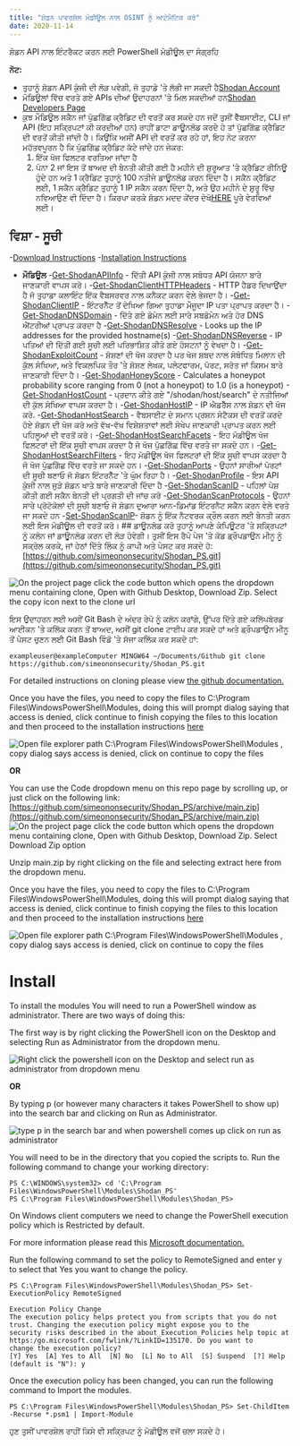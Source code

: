```yaml
---
title: "ਸ਼ੋਡਨ ਪਾਵਰਸ਼ੇਲ ਮੋਡੀਊਲ ਨਾਲ OSINT ਨੂੰ ਆਟੋਮੈਟਿਕ ਕਰੋ"
date: 2020-11-14
---
```


ਸ਼ੋਡਨ API ਨਾਲ ਇੰਟਰੈਕਟ ਕਰਨ ਲਈ PowerShell ਮੋਡੀਊਲ ਦਾ ਸੰਗ੍ਰਹਿ

**ਨੋਟ:**
- ਤੁਹਾਨੂੰ ਸ਼ੋਡਨ API ਕੁੰਜੀ ਦੀ ਲੋੜ ਪਵੇਗੀ, ਜੋ ਤੁਹਾਡੇ 'ਤੇ ਲੱਭੀ ਜਾ ਸਕਦੀ ਹੈ[Shodan Account](https://account.shodan.io/)
- ਮੋਡਿਊਲਾਂ ਵਿੱਚ ਵਰਤੇ ਗਏ APIs ਦੀਆਂ ਉਦਾਹਰਨਾਂ 'ਤੇ ਮਿਲ ਸਕਦੀਆਂ ਹਨ[Shodan Developers Page](https://developer.shodan.io/api)
- ਕੁਝ ਮੌਡਿਊਲ ਸਕੈਨ ਜਾਂ ਪੁੱਛਗਿੱਛ ਕ੍ਰੈਡਿਟ ਦੀ ਵਰਤੋਂ ਕਰ ਸਕਦੇ ਹਨ ਜਦੋਂ ਤੁਸੀਂ ਵੈੱਬਸਾਈਟ, CLI ਜਾਂ API (ਇਹ ਸਕ੍ਰਿਪਟਾਂ ਕੀ ਕਰਦੀਆਂ ਹਨ) ਰਾਹੀਂ ਡਾਟਾ ਡਾਊਨਲੋਡ ਕਰਦੇ ਹੋ ਤਾਂ ਪੁੱਛਗਿੱਛ ਕ੍ਰੈਡਿਟ ਦੀ ਵਰਤੋਂ ਕੀਤੀ ਜਾਂਦੀ ਹੈ।
  ਕਿਉਂਕਿ ਅਸੀਂ API ਦੀ ਵਰਤੋਂ ਕਰ ਰਹੇ ਹਾਂ, ਇਹ ਨੋਟ ਕਰਨਾ ਮਹੱਤਵਪੂਰਨ ਹੈ ਕਿ ਪੁੱਛਗਿੱਛ ਕ੍ਰੈਡਿਟ ਕੱਟੇ ਜਾਂਦੇ ਹਨ ਜੇਕਰ:
  1. ਇੱਕ ਖੋਜ ਫਿਲਟਰ ਵਰਤਿਆ ਜਾਂਦਾ ਹੈ
  2. ਪੰਨਾ 2 ਜਾਂ ਇਸ ਤੋਂ ਬਾਅਦ ਦੀ ਬੇਨਤੀ ਕੀਤੀ ਗਈ ਹੈ
      ਮਹੀਨੇ ਦੀ ਸ਼ੁਰੂਆਤ 'ਤੇ ਕ੍ਰੈਡਿਟ ਰੀਨਿਊ ਹੁੰਦੇ ਹਨ ਅਤੇ 1 ਕ੍ਰੈਡਿਟ ਤੁਹਾਨੂੰ 100 ਨਤੀਜੇ ਡਾਊਨਲੋਡ ਕਰਨ ਦਿੰਦਾ ਹੈ।
      ਸਕੈਨ ਕ੍ਰੈਡਿਟ ਲਈ, 1 ਸਕੈਨ ਕ੍ਰੈਡਿਟ ਤੁਹਾਨੂੰ 1 IP ਸਕੈਨ ਕਰਨ ਦਿੰਦਾ ਹੈ, ਅਤੇ ਉਹ ਮਹੀਨੇ ਦੇ ਸ਼ੁਰੂ ਵਿੱਚ ਨਵਿਆਉਣ ਵੀ ਦਿੰਦਾ ਹੈ।
      ਕਿਰਪਾ ਕਰਕੇ ਸ਼ੋਡਨ ਮਦਦ ਕੇਂਦਰ ਦੇਖੋ[HERE](https://help.shodan.io/the-basics/credit-types-explained) ਪੂਰੇ ਵੇਰਵਿਆਂ ਲਈ।

## ਵਿਸ਼ਾ - ਸੂਚੀ
-[Download Instructions](https://github.com/simeononsecurity/Shodan_PS#download)
-[Installation Instructions](https://github.com/simeononsecurity/Shodan_PS#install)
- **ਮੌਡਿਊਲ**
  -[Get-ShodanAPIInfo](https://github.com/simeononsecurity/Shodan_PS/tree/main/Get-ShodanAPIInfo) - ਦਿੱਤੀ API ਕੁੰਜੀ ਨਾਲ ਸਬੰਧਤ API ਯੋਜਨਾ ਬਾਰੇ ਜਾਣਕਾਰੀ ਵਾਪਸ ਕਰੋ।
  -[Get-ShodanClientHTTPHeaders](https://github.com/simeononsecurity/Shodan_PS/tree/main/Get-ShodanClientHTTPHeaders) - HTTP ਹੈਡਰ ਦਿਖਾਉਂਦਾ ਹੈ ਜੋ ਤੁਹਾਡਾ ਕਲਾਇੰਟ ਇੱਕ ਵੈਬਸਰਵਰ ਨਾਲ ਕਨੈਕਟ ਕਰਨ ਵੇਲੇ ਭੇਜਦਾ ਹੈ।
  -[Get-ShodanClientIP](https://github.com/simeononsecurity/Shodan_PS/tree/main/Get-ShodanClientIP) - ਇੰਟਰਨੈੱਟ ਤੋਂ ਦੇਖਿਆ ਗਿਆ ਤੁਹਾਡਾ ਮੌਜੂਦਾ IP ਪਤਾ ਪ੍ਰਾਪਤ ਕਰਦਾ ਹੈ।
  -[Get-ShodanDNSDomain](https://github.com/simeononsecurity/Shodan_PS/tree/main/Get-ShodanDNSDomain) - ਦਿੱਤੇ ਗਏ ਡੋਮੇਨ ਲਈ ਸਾਰੇ ਸਬਡੋਮੇਨ ਅਤੇ ਹੋਰ DNS ਐਂਟਰੀਆਂ ਪ੍ਰਾਪਤ ਕਰਦਾ ਹੈ
  -[Get-ShodanDNSResolve](https://github.com/simeononsecurity/Shodan_PS/tree/main/Get-ShodanDNSResolve) - Looks up the IP addresses for the provided hostname(s)
  -[Get-ShodanDNSReverse](https://github.com/simeononsecurity/Shodan_PS/tree/main/Get-ShodanDNSReverse) - IP ਪਤਿਆਂ ਦੀ ਦਿੱਤੀ ਗਈ ਸੂਚੀ ਲਈ ਪਰਿਭਾਸ਼ਿਤ ਕੀਤੇ ਗਏ ਹੋਸਟਨਾਂ ਨੂੰ ਵੇਖਦਾ ਹੈ।
  -[Get-ShodanExploitCount](https://github.com/simeononsecurity/Shodan_PS/tree/main/Get-ShodanExploitCount) - ਸ਼ੋਸ਼ਣਾਂ ਦੀ ਖੋਜ ਕਰਦਾ ਹੈ ਪਰ ਖੋਜ ਸ਼ਬਦ ਨਾਲ ਸੰਬੰਧਿਤ ਮਿਲਾਨ ਦੀ ਕੁੱਲ ਸੰਖਿਆ, ਅਤੇ ਵਿਕਲਪਿਕ ਤੌਰ 'ਤੇ ਸ਼ੋਸ਼ਣ ਲੇਖਕ, ਪਲੇਟਫਾਰਮ, ਪੋਰਟ, ਸਰੋਤ ਜਾਂ ਕਿਸਮ ਬਾਰੇ ਜਾਣਕਾਰੀ ਦਿੰਦਾ ਹੈ।
  -[Get-ShodanHoneyScore](https://github.com/simeononsecurity/Shodan_PS/tree/main/Get-ShodanHoneyScore) - Calculates a honeypot probability score ranging from 0 (not a honeypot) to 1.0 (is a honeypot)
  -[Get-ShodanHostCount](https://github.com/simeononsecurity/Shodan_PS/tree/main/Get-ShodanHostCount) - ਪ੍ਰਦਾਨ ਕੀਤੇ ਗਏ "/shodan/host/search" ਦੇ ਨਤੀਜਿਆਂ ਦੀ ਕੁੱਲ ਸੰਖਿਆ ਵਾਪਸ ਕਰਦਾ ਹੈ।
  -[Get-ShodanHostIP](https://github.com/simeononsecurity/Shodan_PS/tree/main/Get-ShodanHostIP) - IP ਐਡਰੈੱਸ ਨਾਲ ਸ਼ੋਡਨ ਦੀ ਖੋਜ ਕਰੋ.
  -[Get-ShodanHostSearch](https://github.com/simeononsecurity/Shodan_PS/tree/main/Get-ShodanHostSearch) - ਵੈਬਸਾਈਟ ਦੇ ਸਮਾਨ ਪ੍ਰਸ਼ਨ ਸੰਟੈਕਸ ਦੀ ਵਰਤੋਂ ਕਰਦੇ ਹੋਏ ਸ਼ੋਡਨ ਦੀ ਖੋਜ ਕਰੋ ਅਤੇ ਵੱਖ-ਵੱਖ ਵਿਸ਼ੇਸ਼ਤਾਵਾਂ ਲਈ ਸੰਖੇਪ ਜਾਣਕਾਰੀ ਪ੍ਰਾਪਤ ਕਰਨ ਲਈ ਪਹਿਲੂਆਂ ਦੀ ਵਰਤੋਂ ਕਰੋ।
  -[Get-ShodanHostSearchFacets](https://github.com/simeononsecurity/Shodan_PS/tree/main/Get-ShodanHostSearchFacets) - ਇਹ ਮੋਡੀਊਲ ਖੋਜ ਫਿਲਟਰਾਂ ਦੀ ਇੱਕ ਸੂਚੀ ਵਾਪਸ ਕਰਦਾ ਹੈ ਜੋ ਖੋਜ ਪੁੱਛਗਿੱਛ ਵਿੱਚ ਵਰਤੇ ਜਾ ਸਕਦੇ ਹਨ।
  -[Get-ShodanHostSearchFilters](https://github.com/simeononsecurity/Shodan_PS/tree/main/Get-ShodanHostSearchFilters) - ਇਹ ਮੋਡੀਊਲ ਖੋਜ ਫਿਲਟਰਾਂ ਦੀ ਇੱਕ ਸੂਚੀ ਵਾਪਸ ਕਰਦਾ ਹੈ ਜੋ ਖੋਜ ਪੁੱਛਗਿੱਛ ਵਿੱਚ ਵਰਤੇ ਜਾ ਸਕਦੇ ਹਨ।
  -[Get-ShodanPorts](https://github.com/simeononsecurity/Shodan_PS/tree/main/Get-ShodanPorts) - ਉਹਨਾਂ ਸਾਰੀਆਂ ਪੋਰਟਾਂ ਦੀ ਸੂਚੀ ਬਣਾਓ ਜੋ ਸ਼ੋਡਨ ਇੰਟਰਨੈੱਟ 'ਤੇ ਘੁੰਮ ਰਿਹਾ ਹੈ।
  -[Get-ShodanProfile](https://github.com/simeononsecurity/Shodan_PS/tree/main/Get-ShodanProfile) - ਇਸ API ਕੁੰਜੀ ਨਾਲ ਜੁੜੇ ਸ਼ੋਡਨ ਖਾਤੇ ਬਾਰੇ ਜਾਣਕਾਰੀ ਦਿੰਦਾ ਹੈ
  -[Get-ShodanScanID](https://github.com/simeononsecurity/Shodan_PS/tree/main/Get-ShodanScanID) - ਪਹਿਲਾਂ ਪੇਸ਼ ਕੀਤੀ ਗਈ ਸਕੈਨ ਬੇਨਤੀ ਦੀ ਪ੍ਰਗਤੀ ਦੀ ਜਾਂਚ ਕਰੋ
  -[Get-ShodanScanProtocols](https://github.com/simeononsecurity/Shodan_PS/tree/main/Get-ShodanScanProtocols) - ਉਹਨਾਂ ਸਾਰੇ ਪ੍ਰੋਟੋਕੋਲਾਂ ਦੀ ਸੂਚੀ ਬਣਾਓ ਜੋ ਸ਼ੋਡਨ ਦੁਆਰਾ ਆਨ-ਡਿਮਾਂਡ ਇੰਟਰਨੈਟ ਸਕੈਨ ਕਰਨ ਵੇਲੇ ਵਰਤੇ ਜਾ ਸਕਦੇ ਹਨ
  -[Set-ShodanScanIP](https://github.com/simeononsecurity/Shodan_PS/tree/main/Set-ShodanScanIP)- ਸ਼ੋਡਨ ਨੂੰ ਇੱਕ ਨੈਟਵਰਕ ਕ੍ਰੌਲ ਕਰਨ ਲਈ ਬੇਨਤੀ ਕਰਨ ਲਈ ਇਸ ਮੋਡੀਊਲ ਦੀ ਵਰਤੋਂ ਕਰੋ।<a name="Download"></a> ## ਡਾਊਨਲੋਡ ਕਰੋ ਤੁਹਾਨੂੰ ਆਪਣੇ ਕੰਪਿਊਟਰ &#39;ਤੇ ਸਕ੍ਰਿਪਟਾਂ ਨੂੰ ਕਲੋਨ ਜਾਂ ਡਾਊਨਲੋਡ ਕਰਨ ਦੀ ਲੋੜ ਹੋਵੇਗੀ। ਤੁਸੀਂ ਇਸ ਰੈਪੋ ਪੇਜ &#39;ਤੇ ਕੋਡ ਡ੍ਰੌਪਡਾਉਨ ਮੀਨੂ ਨੂੰ ਸਕ੍ਰੋਲ ਕਰਕੇ, ਜਾਂ ਹੇਠਾਂ ਦਿੱਤੇ ਲਿੰਕ ਨੂੰ ਕਾਪੀ ਅਤੇ ਪੇਸਟ ਕਰ ਸਕਦੇ ਹੋ:[https://github.com/simeononsecurity/Shodan_PS.git](https://github.com/simeononsecurity/Shodan_PS.git)

![On the project page click the code button which opens the dropdown menu containing clone, Open with Github Desktop, Download Zip. Select the copy icon next to the clone url](https://github.com/simeononsecurity/Shodan_PS/blob/main/demo/download.gif?raw=true)

ਇਸ ਉਦਾਹਰਨ ਲਈ ਅਸੀਂ Git Bash ਦੇ ਅੰਦਰ ਰੇਪੋ ਨੂੰ ਕਲੋਨ ਕਰਾਂਗੇ, ਉੱਪਰ ਦਿੱਤੇ ਗਏ ਕਲਿੱਪਬੋਰਡ ਆਈਕਨ 'ਤੇ ਕਲਿੱਕ ਕਰਨ ਤੋਂ ਬਾਅਦ, ਅਸੀਂ git clone ਟਾਈਪ ਕਰ ਸਕਦੇ ਹਾਂ ਅਤੇ ਡ੍ਰੌਪਡਾਉਨ ਮੀਨੂ ਤੋਂ ਪੇਸਟ ਚੁਣਨ ਲਈ Git Bash ਵਿੰਡੋ 'ਤੇ ਸੱਜਾ ਕਲਿੱਕ ਕਰ ਸਕਦੇ ਹਾਂ:

```
exampleuser@exampleComputer MINGW64 ~/Documents/Github git clone https://github.com/simeononsecurity/Shodan_PS.git
```

For detailed instructions on cloning please view [the github documentation.](https://docs.github.com/en/free-pro-team@latest/github/creating-cloning-and-archiving-repositories/cloning-a-repository)

Once you have the files, you need to copy the files to C:\Program Files\WindowsPowerShell\Modules, doing this will prompt dialog saying that access is denied, click continue to finish copying the files to this location and then proceed to the installation instructions [here](#Install)

![Open file explorer path C:\Program Files\WindowsPowerShell\Modules , copy dialog says access is denied, click on continue to copy the files](https://github.com/simeononsecurity/Shodan_PS/blob/main/demo/copyasadmin.png?raw=true)

**OR**

You can use the Code dropdown menu on this repo page by scrolling up, or just click on the following link:
[https://github.com/simeononsecurity/Shodan_PS/archive/main.zip](https://github.com/simeononsecurity/Shodan_PS/archive/main.zip)
![On the project page click the code button which opens the dropdown menu containing clone, Open with Github Desktop, Download Zip. Select Download Zip option](https://github.com/simeononsecurity/Shodan_PS/blob/main/demo/downloadzip.gif?raw=true)

Unzip main.zip by right clicking on the file and selecting extract here from the dropdown menu.

Once you have the files, you need to copy the files to C:\Program Files\WindowsPowerShell\Modules, doing this will prompt dialog saying that access is denied, click continue to finish copying the files to this location and then proceed to the installation instructions [here](#Install)

![Open file explorer path C:\Program Files\WindowsPowerShell\Modules , copy dialog says access is denied, click on continue to copy the files](https://github.com/simeononsecurity/Shodan_PS/blob/main/demo/copyasadmin.png?raw=true)

# Install

<a name="Install"></a>

To install the modules You will need to run a PowerShell window as administrator.
There are two ways of doing this:

The first way is by right clicking the PowerShell icon on the Desktop and selecting Run as Administrator from the dropdown menu.

![Right click the powershell icon on the Desktop and select run as administrator from dropdown menu](https://github.com/simeononsecurity/Shodan_PS/blob/main/demo/RcRunAsAdmin.gif?raw=true)

**OR**

By typing p (or however many characters it takes PowerShell to show up) into the search bar and clicking on Run as Administrator.

![type p in the search bar and when powershell comes up click on run as administrator](https://github.com/simeononsecurity/Shodan_PS/blob/main/demo/SearchBarRunAsAdmin.gif?raw=true)

You will need to be in the directory that you copied the scripts to.
Run the following command to change your working directory:

```
PS C:\WINDOWS\system32> cd 'C:\Program Files\WindowsPowerShell\Modules\Shodan_PS'
PS C:\Program Files\WindowsPowerShell\Modules\Shodan_PS>
```

On Windows client computers we need to change the PowerShell execution policy which is Restricted by default.

For more information please read this [Microsoft documentation.](https:/go.microsoft.com/fwlink/?LinkID=135170)

Run the following command to set the policy to RemoteSigned and enter y to select that Yes you want to change the policy.

```
PS C:\Program Files\WindowsPowerShell\Modules\Shodan_PS> Set-ExecutionPolicy RemoteSigned

Execution Policy Change
The execution policy helps protect you from scripts that you do not trust. Changing the execution policy might expose you to the
security risks described in the about_Execution_Policies help topic at https:/go.microsoft.com/fwlink/?LinkID=135170. Do you want to
change the execution policy?
[Y] Yes  [A] Yes to All  [N] No  [L] No to All  [S] Suspend  [?] Help (default is "N"): y
```

Once the execution policy has been changed, you can run the following command to Import the modules.

```
PS C:\Program Files\WindowsPowerShell\Modules\Shodan_PS> Set-ChildItem -Recurse *.psm1 | Import-Module
```

ਹੁਣ ਤੁਸੀਂ ਪਾਵਰਸ਼ੇਲ ਰਾਹੀਂ ਕਿਸੇ ਵੀ ਸਕ੍ਰਿਪਟ ਨੂੰ ਮੋਡੀਊਲ ਵਜੋਂ ਚਲਾ ਸਕਦੇ ਹੋ।
